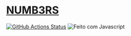 # [NUMB3RS](http://3.95.55.23/)
[![GitHub Actions Status](https://github.com/chEfInHO0/numb3rs/actions/workflows/deploy.yml/badge.svg)](https://github.com/chEfInHO0/numb3rs/actions/workflows/deploy.yml)
![Feito com Javascript](https://shields.io/badge/-Javascript-4377cb?logo=javascript)
